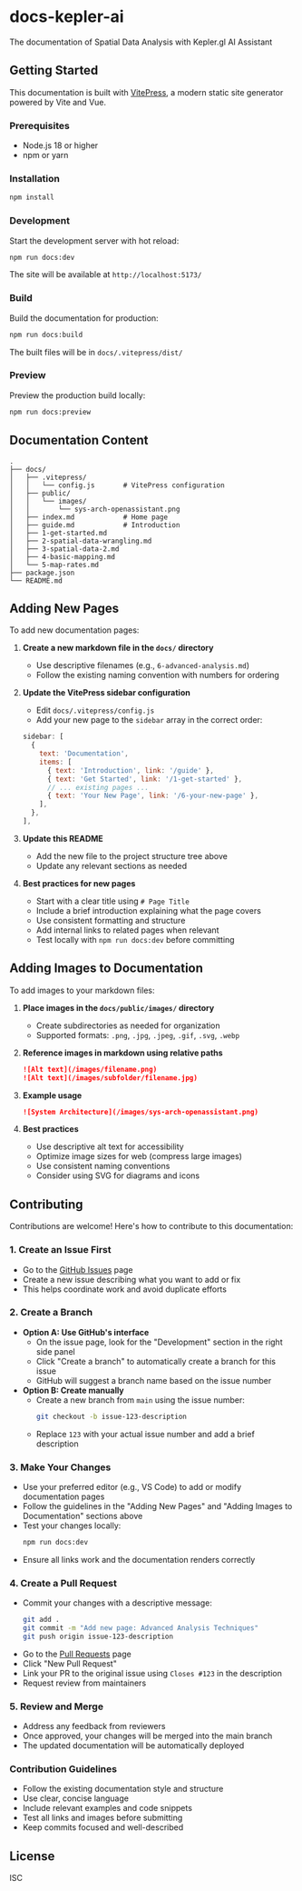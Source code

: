 # docs-kepler-ai

The documentation of Spatial Data Analysis with Kepler.gl AI Assistant

## Getting Started

This documentation is built with [VitePress](https://vitepress.dev/), a modern static site generator powered by Vite and Vue.

### Prerequisites

- Node.js 18 or higher
- npm or yarn

### Installation

```bash
npm install
```

### Development

Start the development server with hot reload:

```bash
npm run docs:dev
```

The site will be available at `http://localhost:5173/`

### Build

Build the documentation for production:

```bash
npm run docs:build
```

The built files will be in `docs/.vitepress/dist/`

### Preview

Preview the production build locally:

```bash
npm run docs:preview
```

## Documentation Content

```
.
├── docs/
│   ├── .vitepress/
│   │   └── config.js       # VitePress configuration
│   ├── public/
│   │   └── images/
│   │       └── sys-arch-openassistant.png
│   ├── index.md            # Home page
│   ├── guide.md            # Introduction
│   ├── 1-get-started.md
│   ├── 2-spatial-data-wrangling.md
│   ├── 3-spatial-data-2.md
│   ├── 4-basic-mapping.md
│   └── 5-map-rates.md
├── package.json
└── README.md
```

## Adding New Pages

To add new documentation pages:

1. **Create a new markdown file in the `docs/` directory**
   - Use descriptive filenames (e.g., `6-advanced-analysis.md`)
   - Follow the existing naming convention with numbers for ordering

2. **Update the VitePress sidebar configuration**
   - Edit `docs/.vitepress/config.js`
   - Add your new page to the `sidebar` array in the correct order:
   ```javascript
   sidebar: [
     {
       text: 'Documentation',
       items: [
         { text: 'Introduction', link: '/guide' },
         { text: 'Get Started', link: '/1-get-started' },
         // ... existing pages ...
         { text: 'Your New Page', link: '/6-your-new-page' },
       ],
     },
   ],
   ```

3. **Update this README**
   - Add the new file to the project structure tree above
   - Update any relevant sections as needed

4. **Best practices for new pages**
   - Start with a clear title using `# Page Title`
   - Include a brief introduction explaining what the page covers
   - Use consistent formatting and structure
   - Add internal links to related pages when relevant
   - Test locally with `npm run docs:dev` before committing

## Adding Images to Documentation

To add images to your markdown files:

1. **Place images in the `docs/public/images/` directory**

   - Create subdirectories as needed for organization
   - Supported formats: `.png`, `.jpg`, `.jpeg`, `.gif`, `.svg`, `.webp`

2. **Reference images in markdown using relative paths**

   ```markdown
   ![Alt text](/images/filename.png)
   ![Alt text](/images/subfolder/filename.jpg)
   ```

3. **Example usage**

   ```markdown
   ![System Architecture](/images/sys-arch-openassistant.png)
   ```

4. **Best practices**
   - Use descriptive alt text for accessibility
   - Optimize image sizes for web (compress large images)
   - Use consistent naming conventions
   - Consider using SVG for diagrams and icons

## Contributing

Contributions are welcome! Here's how to contribute to this documentation:

### 1. Create an Issue First
- Go to the [GitHub Issues](https://github.com/geodaai/docs-kepler-ai/issues) page
- Create a new issue describing what you want to add or fix
- This helps coordinate work and avoid duplicate efforts

### 2. Create a Branch
- **Option A: Use GitHub's interface**
  - On the issue page, look for the "Development" section in the right side panel
  - Click "Create a branch" to automatically create a branch for this issue
  - GitHub will suggest a branch name based on the issue number
- **Option B: Create manually**
  - Create a new branch from `main` using the issue number:
    ```bash
    git checkout -b issue-123-description
    ```
  - Replace `123` with your actual issue number and add a brief description

### 3. Make Your Changes
- Use your preferred editor (e.g., VS Code) to add or modify documentation pages
- Follow the guidelines in the "Adding New Pages" and "Adding Images to Documentation" sections above
- Test your changes locally:
  ```bash
  npm run docs:dev
  ```
- Ensure all links work and the documentation renders correctly

### 4. Create a Pull Request
- Commit your changes with a descriptive message:
  ```bash
  git add .
  git commit -m "Add new page: Advanced Analysis Techniques"
  git push origin issue-123-description
  ```
- Go to the [Pull Requests](https://github.com/geodaai/docs-kepler-ai/pulls) page
- Click "New Pull Request"
- Link your PR to the original issue using `Closes #123` in the description
- Request review from maintainers

### 5. Review and Merge
- Address any feedback from reviewers
- Once approved, your changes will be merged into the main branch
- The updated documentation will be automatically deployed

### Contribution Guidelines
- Follow the existing documentation style and structure
- Use clear, concise language
- Include relevant examples and code snippets
- Test all links and images before submitting
- Keep commits focused and well-described

## License

ISC
